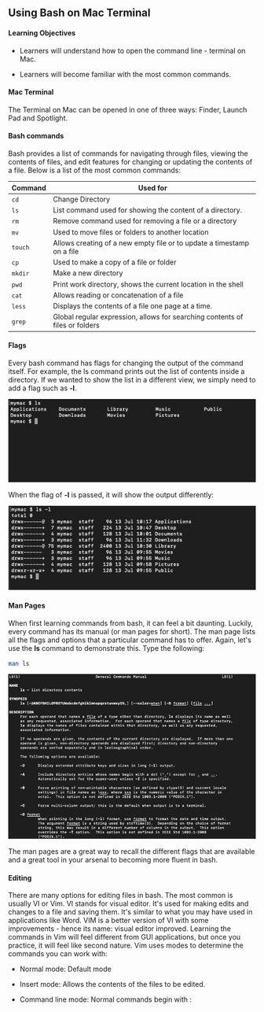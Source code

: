 ## Using Bash on Mac Terminal

#### Learning Objectives

- Learners will understand how to open the command line - terminal on Mac.

- Learners will become familiar with the most common commands.

#### Mac Terminal
The Terminal on Mac can be opened in one of three ways: Finder, Launch Pad and Spotlight.

#### Bash commands
Bash provides a list of commands for navigating through files, viewing the contents of files, and edit features for changing or updating the contents of a file. Below is a list of the most common commands:

| **Command** | **Used for**                                                                 |
|-------------|------------------------------------------------------------------------------|
| `cd`        | Change Directory                                                             |
| `ls`        | List command used for showing the content of a directory.                    |
| `rm`        | Remove command used for removing a file or a directory                       |
| `mv`        | Used to move files or folders to another location                            |
| `touch`     | Allows creating of a new empty file or to update a timestamp on a file       |
| `cp`        | Used to make a copy of a file or folder                                      |
| `mkdir`     | Make a new directory                                                         |
| `pwd`       | Print work directory, shows the current location in the shell                |
| `cat`       | Allows reading or concatenation of a file                                    |
| `less`      | Displays the contents of a file one page at a time.                          |
| `grep`      | Global regular expression, allows for searching contents of files or folders |


#### Flags
Every bash command has flags for changing the output of the command itself. For example, the ls command prints out the list of contents inside a directory. If we wanted to show the list in a different view, we simply need to add a flag such as **-l**.

![img1](./images/img1.png)

When the flag of **-l** is passed, it will show the output differently:

![img2](./images/img2.png)

#### Man Pages
When first learning commands from bash, it can feel a bit daunting. Luckily, every command has its manual (or man pages for short). The man page lists all the flags and options that a particular command has to offer. Again, let's use the **ls** command to demonstrate this. Type the following:
```bash
man ls
```
![img3](./images/img3.png)

The man pages are a great way to recall the different flags that are available and a great tool in your arsenal to becoming more fluent in bash.

#### Editing
There are many options for editing files in bash. The most common is usually VI or Vim. VI stands for visual editor. It's used for making edits and changes to a file and saving them. It's similar to what you may have used in applications like Word. VIM is a better version of VI with some improvements - hence its name: visual editor improved. Learning the commands in Vim will feel different from GUI applications, but once you practice, it will feel like second nature. Vim uses modes to determine the commands you can work with:

- Normal mode: Default mode

- Insert mode: Allows the contents of the files to be edited.

- Command line mode: Normal commands begin with :





